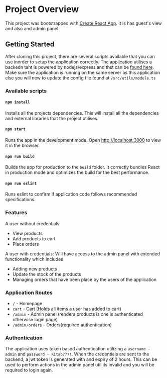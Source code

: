 # Project Overview

This project was bootstrapped with [Create React App](https://github.com/facebook/create-react-app). It is has guest's view and also and admin panel.

## Getting Started
After cloning this project, there are several scripts available that you can use inorder to setup the application correctly. The application utilises a backedn taht is powered by nodejs/express and thst can be [found here](https://github.com/Andrewkizito/company-abc-backend). Make sure the application is running on the same server as this application else you will new to update the config file found at `/src/utils/module.ts`

### Available scripts
#### `npm install`

Installs all the projects dependencies.
This will install all the dependencies and external libraries that the project utilises.

#### `npm start`

Runs the app in the development mode.
Open [http://localhost:3000](http://localhost:3000) to view it in the browser.

#### `npm run build`

Builds the app for production to the `build` folder.
It correctly bundles React in production mode and optimizes the build for the best performance.

#### `npm run eslint`
Runs eslint to confirm if application code follows recommended specifications.

### Features
A user without credentials:
- View products
- Add products to cart 
- Place orders

A user with credentials:
Will have access to the admin panel with extended functionality which includes
- Adding new products
- Update the stock of the products
- Managing orders that have been place by the users of the application


### Application Routes
- `/` - Homepage
- `cart` - Cart (Holds all items a user has added to cart)
- `/admin` - Admin panel (renders products is one is authenticated otherwise login page)
- `/admin/orders` - Orders(required authentication)

### Authentication
The application uses token based authentication utilizing a `username - admin` and `password - Kitab777!`. When the credentials are sent to the backend, a jwt token is generated with and expiry of 2 hours. This can be used to perform actions in the admin panel util its invalid and you will be required to login again.


